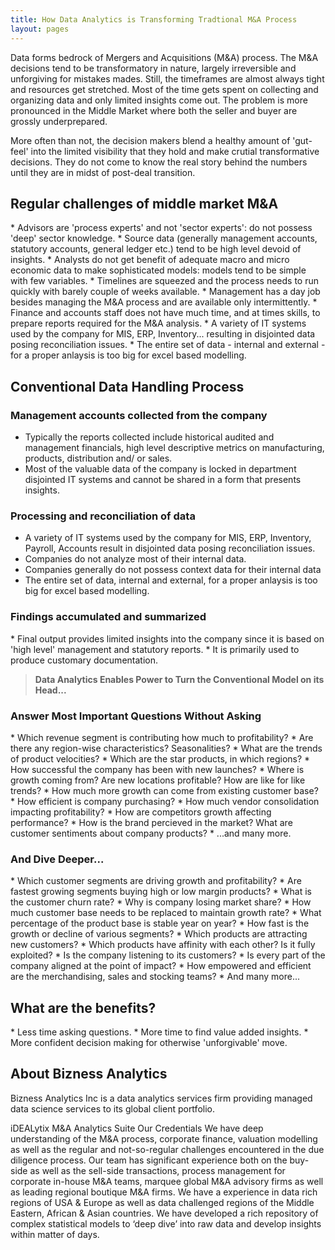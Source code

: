 ```yaml
---
title: How Data Analytics is Transforming Tradtional M&A Process
layout: pages
---
```


<section id="content">
 <div class="container">
  <div class="row">
   <div class="grid_12">

<p>
Data forms bedrock of Mergers and Acquisitions (M&A) process. The M&A decisions tend to be transformatory in nature, largely irreversible and unforgiving for mistakes mades. Still, the timeframes are almost always tight and resources get stretched. Most of the time gets spent on collecting and organizing data and only limited insights come out. The problem is more pronounced in the Middle Market where both the seller and buyer are grossly underprepared.
</p>

<p>
More often than not, the decision makers blend a healthy amount of 'gut-feel' into the limited visibility that they hold and make crutial transformative decisions. They do not come to know the real story behind the numbers until they are in midst of post-deal transition.
</p>

<h2> Regular challenges of middle market M&A </h2>
* Advisors are 'process experts' and not 'sector experts': do not possess 'deep' sector knowledge.
* Source data (generally management accounts, statutory accounts, general ledger etc.) tend to be high level devoid of insights. 
* Analysts do not get benefit of adequate macro and micro economic data to make sophisticated models: models tend to be simple with few variables.
* Timelines are squeezed and the process needs to run quickly with barely couple of weeks available. 
* Management has a day job besides managing the M&A process and are available only intermittently.
* Finance and accounts staff does not have much time, and at times skills, to prepare reports required for the M&A analysis.
* A variety of IT systems used by the company for MIS, ERP, Inventory... resulting in disjointed data posing reconciliation issues.
* The entire set of data - internal and external - for a proper anlaysis is too big for excel based modelling.

<h2> Conventional Data Handling Process </h2>
<h3> Management accounts collected from the company </h3>

* Typically the reports collected include historical audited and management financials, high level descriptive metrics on manufacturing, products, distribution and/ or sales. 
* Most of the valuable data of the company is locked in department disjointed IT systems and cannot be shared in a form that presents insights. 

<h3> Processing and reconciliation of data </h3>

* A variety of IT systems used by the company for MIS, ERP, Inventory, Payroll, Accounts result in disjointed data posing reconciliation issues.
* Companies do not analyze most of their internal data.
* Companies generally do not possess context data for their internal data
* The entire set of data, internal and external, for a proper anlaysis is too big for excel based modelling.

<h3> Findings accumulated and summarized </h3>
* Final output provides limited insights into the company since it is based on 'high level' management and statutory reports.
* It is primarily used to produce customary documentation.



> **Data Analytics Enables Power to Turn the Conventional Model on its Head...**



<h3> Answer Most Important Questions Without Asking </h3>
* Which revenue segment is contributing how much to profitability?
* Are there any region-wise characteristics? Seasonalities? 
* What are the trends of product velocities?
* Which are the star products, in which regions?
* How successful the company has been with new launches? 
* Where is growth coming from? Are new locations profitable? How are like for like trends?
* How much more growth can come from existing customer base?
* How efficient is company purchasing?
* How much vendor consolidation impacting profitability?
* How are competitors growth affecting performance?
* How is the brand percieved in the market? What are customer sentiments about company products? 
* ...and many more.

<h3> And Dive Deeper... </h3>
* Which customer segments are driving growth and profitability?
* Are fastest growing segments buying high or low margin products?
* What is the customer churn rate?
* Why is company losing market share?
* How much customer base needs to be replaced to maintain growth rate?
* What percentage of the product base is stable year on year?
* How fast is the growth or decline of various segments?
* Which products are attracting new customers?
* Which products have affinity with each other? Is it fully exploited?
* Is the company listening to its customers?
* Is every part of the company aligned at the point of impact?
* How empowered and efficient are the merchandising, sales and stocking teams?
* And many more...

<h2> What are the benefits? </h2>
* Less time asking questions.
* More time to find value added insights.
* More confident decision making for otherwise 'unforgivable' move. 


<h2> About Bizness Analytics </h2>
Bizness Analytics Inc is a data analytics services firm providing managed data science services to its global client portfolio.

iDEALytix M&A Analytics Suite
Our Credentials
We have deep understanding of the M&A process, corporate finance, valuation modelling as well as the regular and not-so-regular challenges encountered in the due diligence process.
Our team has significant experience both on the buy-side as well as the sell-side transactions, process management for corporate in-house M&A teams, marquee global M&A advisory firms as well as leading regional boutique M&A firms.
We have a experience in data rich regions of USA & Europe as well as data challenged regions of the Middle Eastern, African & Asian countries.
We have developed a rich repository of complex statistical models to ‘deep dive’ into raw data and develop insights within matter of days.

</div>
</div>
</div>
</section>
